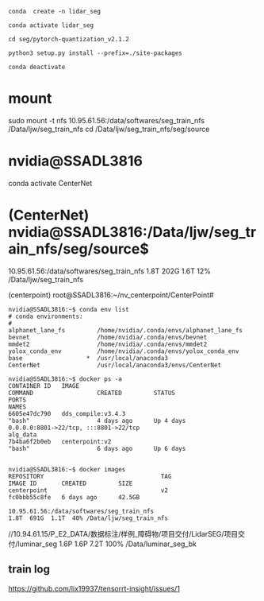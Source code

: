 ```
conda  create -n lidar_seg     

conda activate lidar_seg    

cd seg/pytorch-quantization_v2.1.2    

python3 setup.py install --prefix=./site-packages    

conda deactivate      
```

# mount
sudo mount -t nfs 10.95.61.56:/data/softwares/seg_train_nfs    /Data/ljw/seg_train_nfs
cd  /Data/ljw/seg_train_nfs/seg/source

# nvidia@SSADL3816
conda activate CenterNet


# (CenterNet) nvidia@SSADL3816:/Data/ljw/seg_train_nfs/seg/source$   
10.95.61.56:/data/softwares/seg_train_nfs  1.8T  202G  1.6T  12% /Data/ljw/seg_train_nfs     

(centerpoint) root@SSADL3816:~/nv_centerpoint/CenterPoint#    
```
nvidia@SSADL3816:~$ conda env list
# conda environments:
#
alphanet_lane_fs         /home/nvidia/.conda/envs/alphanet_lane_fs
bevnet                   /home/nvidia/.conda/envs/bevnet
mmdet2                   /home/nvidia/.conda/envs/mmdet2
yolox_conda_env          /home/nvidia/.conda/envs/yolox_conda_env
base                  *  /usr/local/anaconda3
CenterNet                /usr/local/anaconda3/envs/CenterNet
```

```
nvidia@SSADL3816:~$ docker ps -a
CONTAINER ID   IMAGE                                                      COMMAND                  CREATED         STATUS                       PORTS                                                                                                  NAMES
6605e47dc790   dds_compile:v3.4.3                                         "bash"                   4 days ago      Up 4 days                    0.0.0.0:8801->22/tcp, :::8801->22/tcp                                                                  alg_data
7b4ba6f2b0eb   centerpoint:v2                                             "bash"                   6 days ago      Up 6 days  


nvidia@SSADL3816:~$ docker images 
REPOSITORY                                 TAG                       IMAGE ID       CREATED         SIZE
centerpoint                                v2                        fc0bbb55c8fe   6 days ago      42.5GB
```

```
10.95.61.56:/data/softwares/seg_train_nfs                                            1.8T  691G  1.1T  40% /Data/ljw/seg_train_nfs
```

//10.94.61.15/P_E2_DATA/数据标注/样例_障碍物/项目交付/LidarSEG/项目交付/luminar_seg  1.6P  1.6P  7.2T 100% /Data/luminar_seg_bk


##  train log    
https://github.com/lix19937/tensorrt-insight/issues/1   
